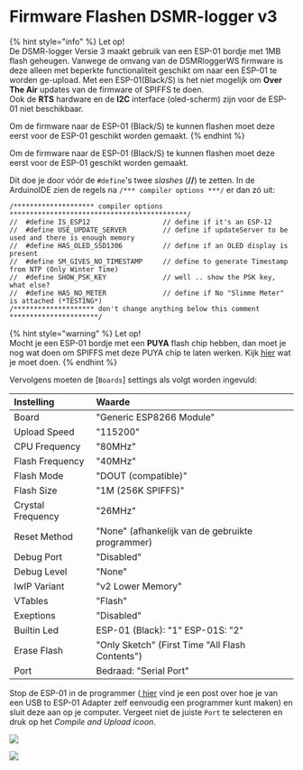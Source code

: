 # Firmware Flashen DSMR-logger v3

{% hint style="info" %}
Let op!  
De DSMR-logger Versie 3 maakt gebruik van een ESP-01 bordje met 1MB flash geheugen. Vanwege de omvang van de DSMRloggerWS firmware is deze alleen met beperkte functionaliteit geschikt om naar een ESP-01 te worden ge-upload. Met een ESP-01\(Black/S\) is het niet mogelijk om **Over The Air** updates van de firmware of SPIFFS te doen.  
Ook de **RTS** hardware en de **I2C** interface \(oled-scherm\) zijn voor de ESP-01 niet beschikbaar.

Om de firmware naar de ESP-01 \(Black/S\) te kunnen flashen moet deze eerst voor de ESP-01 geschikt worden gemaakt.
{% endhint %}

Om de firmware naar de ESP-01 \(Black/S\) te kunnen flashen moet deze eerst voor de ESP-01 geschikt worden gemaakt.

Dit doe je door vóór de `#define`'s twee _slashes_ \(**//**\) te zetten. In de ArduinoIDE zien de regels na `/*** compiler options ***/` er dan zó uit:

```text
/******************** compiler options  ********************************************/
//  #define IS_ESP12                  // define if it's an ESP-12
//  #define USE_UPDATE_SERVER         // define if updateServer to be used and there is enough memory
//  #define HAS_OLED_SSD1306          // define if an OLED display is present
//  #define SM_GIVES_NO_TIMESTAMP     // define to generate Timestamp from NTP (Only Winter Time)
//  #define SHOW_PSK_KEY              // well .. show the PSK key, what else?
//  #define HAS_NO_METER              // define if No "Slimme Meter" is attached (*TESTING*)
/******************** don't change anything below this comment **********************/

```

{% hint style="warning" %}
Let op!  
Mocht je een ESP-01 bordje met een **PUYA** flash chip hebben, dan moet je nog wat doen om SPIFFS met deze PUYA chip te laten werken. Kijk [hier](https://mrwheel.github.io/DSMRloggerWS/PUYA_patch/) wat je moet doen.
{% endhint %}

Vervolgens moeten de \[`Boards`\] settings als volgt worden ingevuld:

| Instelling | Waarde |
| :--- | :--- |
| Board | "Generic ESP8266 Module" |
| Upload Speed | "115200" |
| CPU Frequency | "80MHz" |
| Flash Frequency | "40MHz" |
| Flash Mode | "DOUT \(compatible\)" |
| Flash Size | "1M \(256K SPIFFS\)" |
| Crystal Frequency | "26MHz" |
| Reset Method | "None" \(afhankelijk van de gebruikte programmer\) |
| Debug Port | "Disabled" |
| Debug Level | "None" |
| IwIP Variant | "v2 Lower Memory" |
| VTables | "Flash" |
| Exeptions | "Disabled" |
| Builtin Led | ESP-01 \(Black\): "1" ESP-01S:         "2" |
| Erase Flash | "Only Sketch" \(First Time "All Flash Contents"\) |
| Port | Bedraad: "Serial Port" |

Stop de ESP-01 in de programmer \([ hier](https://willem.aandewiel.nl/index.php/2018/08/27/eenvoudige-programmer-voor-de-esp-01-esp8266/) vind je een post over hoe je van een USB to ESP-01 Adapter zelf eenvoudig een programmer kunt maken\) en sluit deze aan op je computer. Vergeet niet de juiste `Port` te selecteren en druk op het _Compile and Upload icoon_.

![](https://mrwheel.github.io/DSMRloggerWS/img/CompileAndUploadIcon.png)

![](https://mrwheel.github.io/DSMRloggerWS/img/DSMR-Editor_Maanden.png)

